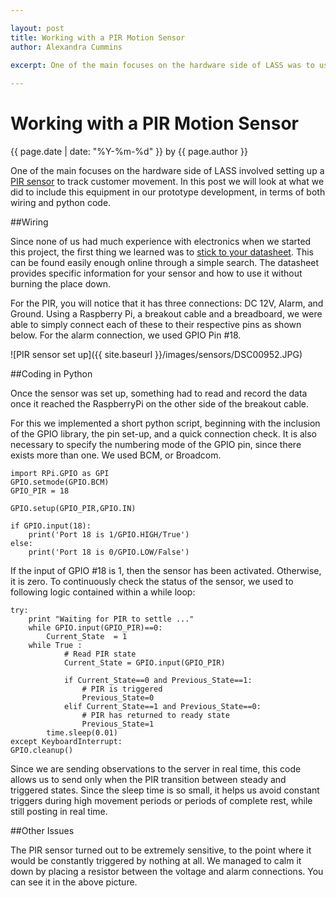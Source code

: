 ```yaml
--- 

layout: post
title: Working with a PIR Motion Sensor
author: Alexandra Cummins

excerpt: One of the main focuses on the hardware side of LASS was to use a PIR sensor to track customer movement.  In this post we will look at what we did to include this equipment in our prototype development, in terms of both wiring and python code.
 
---
```

#  Working with a PIR Motion Sensor
<p class='blog-post-meta'>{{ page.date | date: "%Y-%m-%d" }} by {{ page.author }}</p>


One of the main focuses on the hardware side of LASS involved setting up a [PIR sensor](https://www.sparkfun.com/products/8630) to track customer movement.  In this post we will look at what we did to include this equipment in our prototype development, in terms of both wiring and python code.



##Wiring

Since none of us had much experience with electronics when we started this project, the first thing we learned was to [stick to your datasheet](https://www.sparkfun.com/datasheets/Sensors/Proximity/SE-10.pdf).  This can be found easily enough online through a simple search.  The datasheet provides specific information for your sensor and how to use it without burning the place down.  

For the PIR, you will notice that it has three connections: DC 12V, Alarm, and Ground. Using a Raspberry Pi, a breakout cable and a breadboard, we were able to simply connect each of these to their respective pins as shown below.  For the alarm connection, we used GPIO Pin #18.  

![PIR sensor set up]({{ site.baseurl }}/images/sensors/DSC00952.JPG)



##Coding in Python

Once the sensor was set up, something had to read and record the data once it reached the RaspberryPi on the other side of the breakout cable.
  
For this we implemented a short python script, beginning with the inclusion of the GPIO library, the pin set-up, and a quick connection check.  It is also necessary to specify the numbering mode of the GPIO pin, since there exists more than one.  We used BCM, or Broadcom.

	import RPi.GPIO as GPI
	GPIO.setmode(GPIO.BCM)
	GPIO_PIR = 18
	
	GPIO.setup(GPIO_PIR,GPIO.IN) 
	
	if GPIO.input(18):
  		print('Port 18 is 1/GPIO.HIGH/True')
	else:
  		print('Port 18 is 0/GPIO.LOW/False')

If the input of GPIO #18 is 1, then the sensor has been activated.  Otherwise, it is zero. To continuously check the status of the sensor, we used to following logic contained within a while loop:

	try:
  		print "Waiting for PIR to settle ..."
  		while GPIO.input(GPIO_PIR)==0:
    		Current_State  = 1
  		while True :
    			# Read PIR state
    			Current_State = GPIO.input(GPIO_PIR)
   		
    			if Current_State==0 and Previous_State==1:
      				# PIR is triggered
     				Previous_State=0
    			elif Current_State==1 and Previous_State==0:
      				# PIR has returned to ready state
      				Previous_State=1
			time.sleep(0.01)      
	except KeyboardInterrupt:
  	GPIO.cleanup()

Since we are sending observations to the server in real time, this code allows us to send only when the PIR transition between steady and triggered states.  Since the sleep time is so small, it helps us avoid constant triggers during high movement periods or periods of complete rest, while still posting in real time.


##Other Issues

The PIR sensor turned out to be extremely sensitive, to the point where it would be constantly triggered by nothing at all.  We managed to calm it down by placing a resistor between the voltage and alarm connections.  You can see it in the above picture.